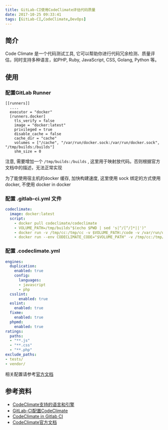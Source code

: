 ```yaml
---
title: GitLab-CI使用CodeClimate评估代码质量
date: 2017-10-25 09:33:41
tags: [GitLab-CI,CodeClimate,DevOps]
---
```


## 简介

Code Climate 是一个代码测试工具, 它可以帮助你进行代码冗余检测、质量评估，同时支持多种语言，如PHP, Ruby, JavaScript, CSS, Golang, Python 等。


## 使用

### 配置GitLab Runner 

```
[[runners]]
  ....
  executor = "docker"
  [runners.docker]
    tls_verify = false
    image = "docker:latest"
    privileged = true
    disable_cache = false
    cache_dir = "cache"
    volumes = ["/cache", "/var/run/docker.sock:/var/run/docker.sock", "/tmp/builds:/builds"]
    shm_size = 0
```

注意, 需要增加一个 `/tmp/builds:/builds` , 这里用于映射放代码。否则根据官方文档中的描述，无法正常实现

为了能使用宿主机的docker 缓存, 加快构建速度, 这里使用 sock 绑定的方式使用docker, 不使用 docker in docker 


### 配置 .gitlab-ci.yml 文件

```YAML
codeclimate:
  image: docker:latest
  script:
    - docker pull codeclimate/codeclimate
    - VOLUME_PATH=/tmp/builds"$(echo $PWD | sed 's|^/[^/]*||')"
    - docker run -v /tmp/cc:/tmp/cc -v $VOLUME_PATH:/code -v /var/run/docker.sock:/var/run/docker.sock codeclimate/codeclimate validate-config
    - docker run --env CODECLIMATE_CODE="$VOLUME_PATH" -v /tmp/cc:/tmp/cc -v $VOLUME_PATH:/code -v /var/run/docker.sock:/var/run/docker.sock codeclimate/codeclimate analyze -f text    
```

### 配置 .codeclimate.yml

```YAML
engines:
  duplication:
    enabled: true
    config:
      languages:
      - javascript
      - php
  csslint:
      enabled: true
  eslint:
    enabled: true
  fixme:
    enabled: true
  phpmd:
    enabled: true
ratings:
  paths:
  - "**.js"
  - "**.css"
  - "**.php"
exclude_paths:
- tests/
- vendor/

```

相关配置请参考[官方文档](https://docs.codeclimate.com/docs)

## 参考资料

+ [CodeClimate支持的语言和引擎](https://docs.codeclimate.com/docs/list-of-engines)
+ [GitLab-CI配置CodeClimate](https://docs.codeclimate.com/docs/list-of-engines)
+ [CodeClimate in Gitlab CI](https://blog.buzzell.io/codeclimate-in-gitlab-ci/)
+ [CodeClimate官方文档](https://docs.codeclimate.com/docs)
